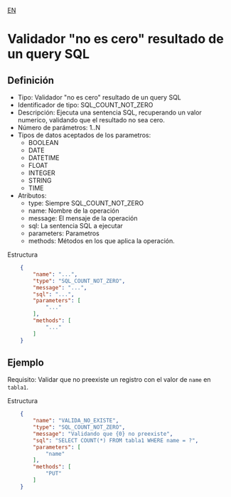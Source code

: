 [EN](SQL_COUNT_NOT_ZERO.md)
# Validador "no es cero" resultado de un query SQL

## Definición
* Tipo: Validador "no es cero" resultado de un query SQL
* Identificador de tipo: SQL_COUNT_NOT_ZERO
* Descripción: Ejecuta una sentencia SQL, recuperando un valor numerico, validando que el resultado no sea cero.
* Número de parámetros: 1..N
* Tipos de datos aceptados de los parametros:
  * BOOLEAN
  * DATE
  * DATETIME
  * FLOAT
  * INTEGER
  * STRING
  * TIME
* Atributos:
  * type: Siempre SQL_COUNT_NOT_ZERO
  * name: Nombre de la operación
  * message: El mensaje de la operación
  * sql: La sentencia SQL a ejecutar
  * parameters: Parametros
  * methods: Métodos en los que aplica la operación.

Estructura
```json
	{
		"name": "...",
		"type": "SQL_COUNT_NOT_ZERO",
		"message": "...",
		"sql": "...",
		"parameters": [
			"..."
		],
		"methods": [
			"..."
		]
	}
```
## Ejemplo

Requisito: Validar que no preexiste un registro con el valor de `name` en `tabla1`.

Estructura
```json
	{
		"name": "VALIDA_NO_EXISTE",
		"type": "SQL_COUNT_NOT_ZERO",
		"message": "Validando que {0} no preexiste",
		"sql": "SELECT COUNT(*) FROM tabla1 WHERE name = ?",
		"parameters": [
			"name"
		],
		"methods": [
			"PUT"
		]
	}
```
